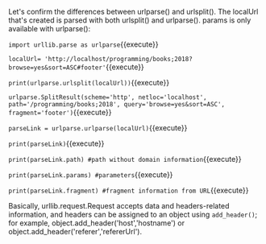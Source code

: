 Let's confirm the differences between urlparse() and urlsplit(). The localUrl that's created is parsed with both urlsplit() and urlparse(). params is only available with urlparse():

`import urllib.parse as urlparse`{{execute}}

`localUrl= 'http://localhost/programming/books;2018?browse=yes&sort=ASC#footer'`{{execute}}

`print(urlparse.urlsplit(localUrl))`{{execute}}

`urlparse.SplitResult(scheme='http', netloc='localhost', path='/programming/books;2018', query='browse=yes&sort=ASC', fragment='footer')`{{execute}}

`parseLink = urlparse.urlparse(localUrl)`{{execute}}

`print(parseLink)`{{execute}}

`print(parseLink.path) #path without domain information`{{execute}}

`print(parseLink.params) #parameters`{{execute}} 

`print(parseLink.fragment) #fragment information from URL`{{execute}}

Basically, urllib.request.Request accepts data and headers-related information, and headers can be assigned to an object using `add_header()`; for example, object.add_header('host','hostname') or object.add_header('referer','refererUrl').

